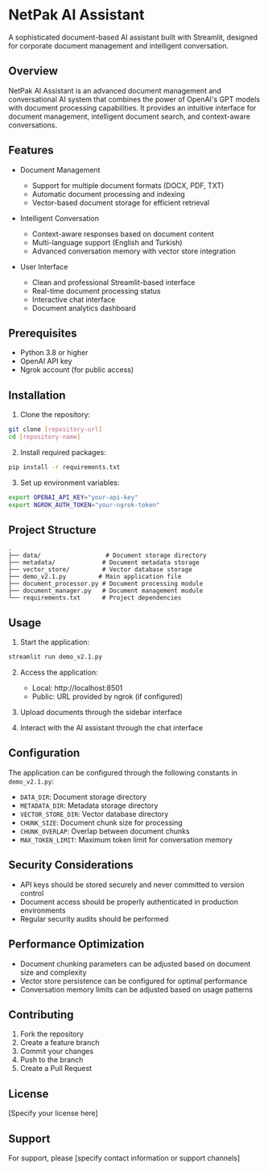 # NetPak AI Assistant

A sophisticated document-based AI assistant built with Streamlit, designed for corporate document management and intelligent conversation.

## Overview

NetPak AI Assistant is an advanced document management and conversational AI system that combines the power of OpenAI's GPT models with document processing capabilities. It provides an intuitive interface for document management, intelligent document search, and context-aware conversations.

## Features

- Document Management
  - Support for multiple document formats (DOCX, PDF, TXT)
  - Automatic document processing and indexing
  - Vector-based document storage for efficient retrieval

- Intelligent Conversation
  - Context-aware responses based on document content
  - Multi-language support (English and Turkish)
  - Advanced conversation memory with vector store integration

- User Interface
  - Clean and professional Streamlit-based interface
  - Real-time document processing status
  - Interactive chat interface
  - Document analytics dashboard

## Prerequisites

- Python 3.8 or higher
- OpenAI API key
- Ngrok account (for public access)

## Installation

1. Clone the repository:
```bash
git clone [repository-url]
cd [repository-name]
```

2. Install required packages:
```bash
pip install -r requirements.txt
```

3. Set up environment variables:
```bash
export OPENAI_API_KEY="your-api-key"
export NGROK_AUTH_TOKEN="your-ngrok-token"
```

## Project Structure

```
.
├── data/                  # Document storage directory
├── metadata/             # Document metadata storage
├── vector_store/         # Vector database storage
├── demo_v2.1.py         # Main application file
├── document_processor.py # Document processing module
├── document_manager.py   # Document management module
└── requirements.txt      # Project dependencies
```

## Usage

1. Start the application:
```bash
streamlit run demo_v2.1.py
```

2. Access the application:
   - Local: http://localhost:8501
   - Public: URL provided by ngrok (if configured)

3. Upload documents through the sidebar interface

4. Interact with the AI assistant through the chat interface

## Configuration

The application can be configured through the following constants in `demo_v2.1.py`:

- `DATA_DIR`: Document storage directory
- `METADATA_DIR`: Metadata storage directory
- `VECTOR_STORE_DIR`: Vector database directory
- `CHUNK_SIZE`: Document chunk size for processing
- `CHUNK_OVERLAP`: Overlap between document chunks
- `MAX_TOKEN_LIMIT`: Maximum token limit for conversation memory

## Security Considerations

- API keys should be stored securely and never committed to version control
- Document access should be properly authenticated in production environments
- Regular security audits should be performed

## Performance Optimization

- Document chunking parameters can be adjusted based on document size and complexity
- Vector store persistence can be configured for optimal performance
- Conversation memory limits can be adjusted based on usage patterns

## Contributing

1. Fork the repository
2. Create a feature branch
3. Commit your changes
4. Push to the branch
5. Create a Pull Request

## License

[Specify your license here]

## Support

For support, please [specify contact information or support channels]
